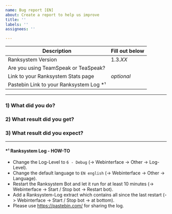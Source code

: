 ```yaml
---
name: Bug report [EN]
about: Create a report to help us improve
title: ''
labels: ''
assignees: ''

---
```



Description | Fill out below
-- | --
Ranksystem Version | 1.3._XX_
Are you using TeamSpeak or TeaSpeak? |
Link to your Ranksystem Stats page | _optional_
Pastebin Link to your Ranksystem Log *¹ | 

---

### 1) What did you do?


### 2) What result did you get?


### 3) What result did you expect?


---

#### *¹ Ranksystem Log - HOW-TO
- Change the Log-Level to `6 - Debug` (-> Webinterface -> Other -> Log-Level).
- Change the default language to `EN english` (-> Webinterface -> Other -> Language).
- Restart the Ranksystem Bot and let it run for at least 10 minutes (-> Webinterface -> Start / Stop bot -> Restart bot).
- Add a Ranksystem-Log extract which contains all since the last restart (-> Webinterface -> Start / Stop bot -> at bottom).
- Please use https://pastebin.com/ for sharing the log.
